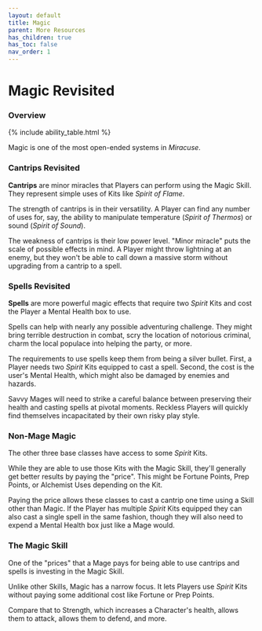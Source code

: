 ```yaml
---
layout: default
title: Magic
parent: More Resources
has_children: true
has_toc: false
nav_order: 1
---
```


# Magic Revisited

### Overview

{% include ability_table.html %}

Magic is one of the most open-ended systems in _Miracuse_.

### Cantrips Revisited

**Cantrips** are minor miracles that Players can perform using the Magic Skill. They represent simple uses of Kits like _Spirit of Flame_.

The strength of cantrips is in their versatility. A Player can find any number of uses for, say, the ability to manipulate temperature (_Spirit of Thermos_) or sound (_Spirit of Sound_).

The weakness of cantrips is their low power level. "Minor miracle" puts the scale of possible effects in mind. A Player might throw lightning at an enemy, but they won't be able to call down a massive storm without upgrading from a cantrip to a spell.

### Spells Revisited

**Spells** are more powerful magic effects that require two _Spirit_ Kits and cost the Player a Mental Health box to use.

Spells can help with nearly any possible adventuring challenge. They might bring terrible destruction in combat, scry the location of notorious criminal, charm the local populace into helping the party, or more.

The requirements to use spells keep them from being a silver bullet. First, a Player needs two _Spirit_ Kits equipped to cast a spell. Second, the cost is the user's Mental Health, which might also be damaged by enemies and hazards.

Savvy Mages will need to strike a careful balance between preserving their health and casting spells at pivotal moments. Reckless Players will quickly find themselves incapacitated by their own risky play style.

### Non-Mage Magic

The other three base classes have access to some _Spirit_ Kits.

While they are able to use those Kits with the Magic Skill, they'll generally get better results by paying the "price". This might be Fortune Points, Prep Points, or Alchemist Uses depending on the Kit.

Paying the price allows these classes to cast a cantrip one time using a Skill other than Magic. If the Player has multiple _Spirit_ Kits equipped they can also cast a single spell in the same fashion, though they will also need to expend a Mental Health box just like a Mage would.

### The Magic Skill

One of the "prices" that a Mage pays for being able to use cantrips and spells is investing in the Magic Skill.

Unlike other Skills, Magic has a narrow focus. It lets Players use _Spirit_ Kits without paying some additional cost like Fortune or Prep Points.

Compare that to Strength, which increases a Character's health, allows them to attack, allows them to defend, and more.
